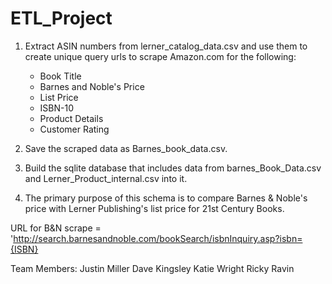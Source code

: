 # ETL_Project

1) Extract ASIN numbers from lerner_catalog_data.csv and use them to create unique query urls to scrape Amazon.com for the following:
    - Book Title
    - Barnes and Noble's Price
    - List Price
    - ISBN-10
    - Product Details
    - Customer Rating

2) Save the scraped data as Barnes_book_data.csv.

3) Build the sqlite database that includes data from barnes_Book_Data.csv and Lerner_Product_internal.csv into it.

4) The primary purpose of this schema is to compare Barnes & Noble's price with Lerner Publishing's list price for 21st Century Books.



URL for B&N scrape = 'http://search.barnesandnoble.com/bookSearch/isbnInquiry.asp?isbn={ISBN}


Team Members:
Justin Miller
Dave Kingsley
Katie Wright
Ricky Ravin
